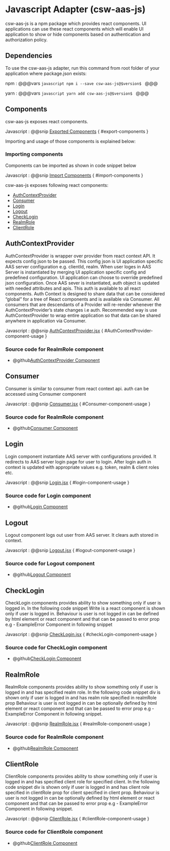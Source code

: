 # Javascript Adapter (csw-aas-js)

csw-aas-js is a npm package which provides react components. UI applications can use these react components which will 
enable UI application to show or hide components based on authentication and authorization policy.  

<!-- introduction to the javascript adapter -->

## Dependencies

To use the csw-aas-js adapter, run this command from root folder of your application where package.json exists:

npm
:   @@@vars
    ```javascript
        npm i --save csw-aas-js@$version$
    ```
    @@@
    
yarn
:   @@@vars
    ```javascript
        yarn add csw-aas-js@$version$
    ```
    @@@
    
## Components

csw-aas-js exposes react components. 

Javascript
:   @@snip [Exported Components](../../../csw-aas-js/src/aas.js) { #export-components }


Importing and usage of those components is explained below:
### Importing components

Components can be imported as shown in code snippet below

Javascript
:   @@snip [Import Components](../../../csw-aas-js/example/src/components/NavComponent.jsx) { #import-components }

csw-aas-js exposes following react components: 

 - [AuthContextProvider](#AuthContextProvider)
 - [Consumer](#consumer)
 - [Login](#login)
 - [Logout](#logout)
 - [CheckLogin](#checklogin)
 - [RealmRole](#realmrole)
 - [ClientRole](#clientrole)

## AuthContextProvider

AuthContextProvider is wrapper over provider from react context API. It expects config json to be passed. This config 
json is UI application specific AAS server configuration e.g. clientId, realm. When user loges in AAS Server is instantiated 
by merging UI application specific config and predefined configuration. UI application can choose to override predefined 
json configuration. Once AAS sever is instantiated, auth object is updated with needed attributes and apis. This auth
is available to all react components. Auth Context is designed to share data that can be considered “global” for a 
tree of React components and is available via Consumer. All consumers that are descendants of a Provider will re-render 
whenever the AuthContextProvider’s state changes i.e auth. Recommended way is use AuthContextProvider to wrap entire 
application so that data can be shared anywhere in application via Consumer. 

Javascript
:   @@snip [AuthContextProvider.jsx](../../../csw-aas-js/example/src/components/ExampleApp.jsx) { #AuthContextProvider-component-usage }

### Source code for RealmRole component

* @github[AuthContextProvider Component](/csw-aas/csw-aas-js/src/components/context/AuthContextProvider.jsx)

## Consumer

Consumer is similar to consumer from react context api. auth can be accessed using Consumer component 

Javascript
:   @@snip [Consumer.jsx](../../../csw-aas-js/example/src/components/Read.jsx) { #Consumer-component-usage }

### Source code for RealmRole component

* @github[Consumer Component](/csw-aas/csw-aas-js/src/components/context/AuthContext.jsx)

## Login

Login component instantiate AAS server with configurations provided. It redirects to AAS server login page for user to login.
After login auth in context is updated with appropriate values e.g. token, realm & client roles etc.

Javascript
:   @@snip [Login.jsx](../../../csw-aas-js/example/src/components/NavComponent.jsx) { #login-component-usage }

### Source code for Login component

* @github[Login Component](/csw-aas/csw-aas-js/src/components/Login.jsx)

## Logout

Logout component logs out user from AAS server. It clears auth stored in context.

Javascript
:   @@snip [Logout.jsx](../../../csw-aas-js/example/src/components/NavComponent.jsx) { #logout-component-usage }

### Source code for Logout component

* @github[Logout Component](/csw-aas/csw-aas-js/src/components/Logout.jsx)

## CheckLogin

CheckLogin components provides ability to show something only if user is logged in. 
In the following code snippet Write is a react component is shown only if user is logged in.
Behaviour is user is not logged in can be defined by html element or react component and that can be passed to error prop
e.g - ExampleError Component in following snippet

Javascript
:   @@snip [CheckLogin.jsx](../../../csw-aas-js/example/src/components/ExampleApp.jsx) { #checkLogin-component-usage }

### Source code for CheckLogin component

* @github[CheckLogin Component](/csw-aas/csw-aas-js/src/components/authentication/CheckLogin.jsx)

## RealmRole

RealmRole components provides ability to show something only if user is logged in and has specified realm role. 
In the following code snippet div is shown only if user is logged in and has realm role specified in realmRole prop
Behaviour is user is not logged in can be optionally defined by html element or react component and that can be passed to 
error prop e.g - ExampleError Component in following snippet.

Javascript
:   @@snip [RealmRole.jsx](../../../csw-aas-js/example/src/components/ExampleApp.jsx) { #realmRole-component-usage }

### Source code for RealmRole component

* @github[RealmRole Component](/csw-aas/csw-aas-js/src/components/authorization/RealmRole.jsx)

## ClientRole

ClientRole components provides ability to show something only if user is logged in and has specified client role for 
specified client. In the following code snippet div is shown only if user is logged in and has client role specified 
in clientRole prop for client specified in client prop.
Behaviour is user is not logged in can be optionally defined by html element or react component and that can be passed to error prop
e.g - ExampleError Component in following snippet.

Javascript
:   @@snip [ClientRole.jsx](../../../csw-aas-js/example/src/components/ExampleApp.jsx) { #clientRole-component-usage }

### Source code for ClientRole component

* @github[ClientRole Component](/csw-aas/csw-aas-js/src/components/authorization/ClientRole.jsx)
